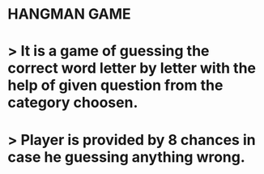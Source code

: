 # HANGMAN GAME
# > It is a game of guessing the correct word letter by letter with the help of given question from the category choosen.
# > Player is provided by 8 chances in case he guessing anything wrong.
[//]:<> ( +---+
   |   |
   O   |
  /|\  |
  / \  |
       |
========= )